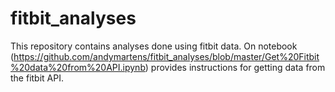 # fitbit_analyses

This repository contains analyses done using fitbit data. On notebook (https://github.com/andymartens/fitbit_analyses/blob/master/Get%20Fitbit%20data%20from%20API.ipynb) provides instructions for getting data from the fitbit API.
